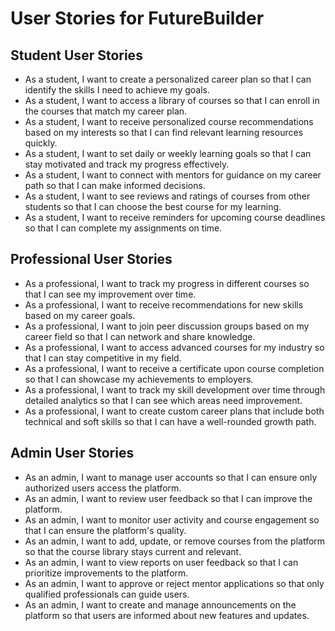 # User Stories for FutureBuilder

## Student User Stories
- As a student, I want to create a personalized career plan so that I can identify the skills I need to achieve my goals.
- As a student, I want to access a library of courses so that I can enroll in the courses that match my career plan.
- As a student, I want to receive personalized course recommendations based on my interests so that I can find relevant learning resources quickly.
- As a student, I want to set daily or weekly learning goals so that I can stay motivated and track my progress effectively.
- As a student, I want to connect with mentors for guidance on my career path so that I can make informed decisions.
- As a student, I want to see reviews and ratings of courses from other students so that I can choose the best course for my learning.
- As a student, I want to receive reminders for upcoming course deadlines so that I can complete my assignments on time.

## Professional User Stories
- As a professional, I want to track my progress in different courses so that I can see my improvement over time.
- As a professional, I want to receive recommendations for new skills based on my career goals.
- As a professional, I want to join peer discussion groups based on my career field so that I can network and share knowledge.
- As a professional, I want to access advanced courses for my industry so that I can stay competitive in my field.
- As a professional, I want to receive a certificate upon course completion so that I can showcase my achievements to employers.
- As a professional, I want to track my skill development over time through detailed analytics so that I can see which areas need improvement.
- As a professional, I want to create custom career plans that include both technical and soft skills so that I can have a well-rounded growth path.

## Admin User Stories
- As an admin, I want to manage user accounts so that I can ensure only authorized users access the platform.
- As an admin, I want to review user feedback so that I can improve the platform.
- As an admin, I want to monitor user activity and course engagement so that I can ensure the platform's quality.
- As an admin, I want to add, update, or remove courses from the platform so that the course library stays current and relevant.
- As an admin, I want to view reports on user feedback so that I can prioritize improvements to the platform.
- As an admin, I want to approve or reject mentor applications so that only qualified professionals can guide users.
- As an admin, I want to create and manage announcements on the platform so that users are informed about new features and updates.

